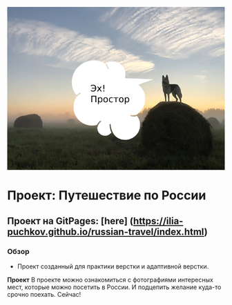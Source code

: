 ![logo](./images/readme-cover.png)

# Проект: Путешествие по России

## Проект на GitPages: [here] (https://ilia-puchkov.github.io/russian-travel/index.html)

### Обзор
* Проект созданный для практики верстки и адаптивной верстки.

**Проект**
В проекте можно ознакомиться с фотографиями интересных мест, которые можно посетить в России.
И подцепить желание куда-то срочно поехать. Сейчас!